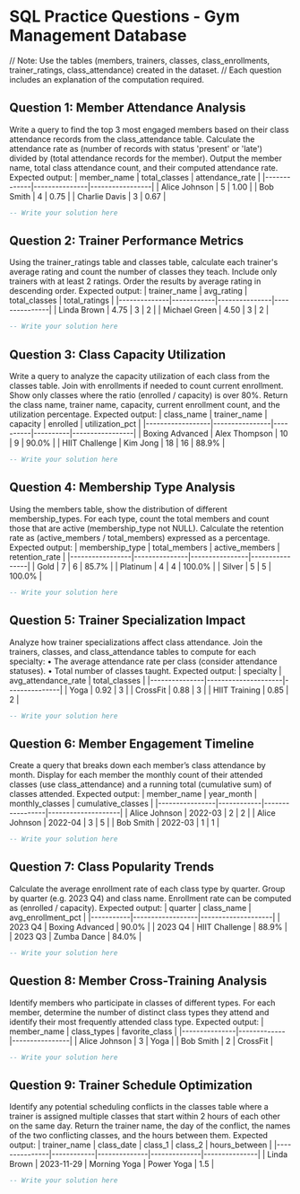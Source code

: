 # SQL Practice Questions - Gym Management Database
// Note: Use the tables (members, trainers, classes, class_enrollments, trainer_ratings, class_attendance) created in the dataset.
// Each question includes an explanation of the computation required.

## Question 1: Member Attendance Analysis
Write a query to find the top 3 most engaged members based on their class attendance records from the class_attendance table. 
Calculate the attendance rate as (number of records with status 'present' or 'late') divided by (total attendance records for the member).
Output the member name, total class attendance count, and their computed attendance rate.
Expected output:
| member_name | total_classes | attendance_rate |
|-------------|---------------|-----------------|
| Alice Johnson | 5 | 1.00 |
| Bob Smith | 4 | 0.75 |
| Charlie Davis | 3 | 0.67 |

```sql
-- Write your solution here
```

## Question 2: Trainer Performance Metrics
Using the trainer_ratings table and classes table, calculate each trainer's average rating and count the number of classes they teach.
Include only trainers with at least 2 ratings. Order the results by average rating in descending order.
Expected output:
| trainer_name | avg_rating | total_classes | total_ratings |
|--------------|------------|---------------|---------------|
| Linda Brown | 4.75 | 3 | 2 |
| Michael Green | 4.50 | 3 | 2 |

```sql
-- Write your solution here
```

## Question 3: Class Capacity Utilization
Write a query to analyze the capacity utilization of each class from the classes table.
Join with enrollments if needed to count current enrollment. Show only classes where the ratio (enrolled / capacity) is over 80%.
Return the class name, trainer name, capacity, current enrollment count, and the utilization percentage.
Expected output:
| class_name       | trainer_name   | capacity | enrolled | utilization_pct |
|------------------|----------------|----------|----------|-----------------|
| Boxing Advanced  | Alex Thompson  | 10       | 9        | 90.0%           |
| HIIT Challenge   | Kim Jong       | 18       | 16       | 88.9%           |

```sql
-- Write your solution here
```

## Question 4: Membership Type Analysis
Using the members table, show the distribution of different membership_types.
For each type, count the total members and count those that are active (membership_type not NULL).
Calculate the retention rate as (active_members / total_members) expressed as a percentage.
Expected output:
| membership_type | total_members | active_members | retention_rate |
|-----------------|---------------|----------------|----------------|
| Gold            | 7             | 6              | 85.7%          |
| Platinum        | 4             | 4              | 100.0%         |
| Silver          | 5             | 5              | 100.0%         |

```sql
-- Write your solution here
```

## Question 5: Trainer Specialization Impact
Analyze how trainer specializations affect class attendance.
Join the trainers, classes, and class_attendance tables to compute for each specialty:
• The average attendance rate per class (consider attendance statuses).
• Total number of classes taught.
Expected output:
| specialty     | avg_attendance_rate | total_classes |
|---------------|---------------------|---------------|
| Yoga          | 0.92                | 3             |
| CrossFit      | 0.88                | 3             |
| HIIT Training | 0.85                | 2             |

```sql
-- Write your solution here
```

## Question 6: Member Engagement Timeline
Create a query that breaks down each member’s class attendance by month.
Display for each member the monthly count of their attended classes (use class_attendance) and a running total (cumulative sum) of classes attended.
Expected output:
| member_name    | year_month | monthly_classes | cumulative_classes |
|----------------|------------|-----------------|--------------------|
| Alice Johnson  | 2022-03   | 2               | 2                  |
| Alice Johnson  | 2022-04   | 3               | 5                  |
| Bob Smith      | 2022-03   | 1               | 1                  |

```sql
-- Write your solution here
```

## Question 7: Class Popularity Trends
Calculate the average enrollment rate of each class type by quarter.
Group by quarter (e.g. 2023 Q4) and class name. Enrollment rate can be computed as (enrolled / capacity).
Expected output:
| quarter   | class_name       | avg_enrollment_pct |
|-----------|------------------|--------------------|
| 2023 Q4   | Boxing Advanced  | 90.0%              |
| 2023 Q4   | HIIT Challenge   | 88.9%              |
| 2023 Q3   | Zumba Dance      | 84.0%              |

```sql
-- Write your solution here
```

## Question 8: Member Cross-Training Analysis
Identify members who participate in classes of different types.
For each member, determine the number of distinct class types they attend and identify their most frequently attended class type.
Expected output:
| member_name   | class_types | favorite_class |
|---------------|-------------|----------------|
| Alice Johnson | 3           | Yoga           |
| Bob Smith     | 2           | CrossFit       |

```sql
-- Write your solution here
```

## Question 9: Trainer Schedule Optimization
Identify any potential scheduling conflicts in the classes table where a trainer is assigned multiple classes that start within 2 hours of each other on the same day.
Return the trainer name, the day of the conflict, the names of the two conflicting classes, and the hours between them.
Expected output:
| trainer_name  | class_date | class_1      | class_2      | hours_between |
|---------------|------------|--------------|--------------|---------------|
| Linda Brown   | 2023-11-29 | Morning Yoga | Power Yoga   | 1.5           |

```sql
-- Write your solution here
```
